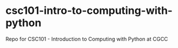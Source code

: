 # csc101-intro-to-computing-with-python

Repo for CSC101 - Introduction to Computing with Python at CGCC
